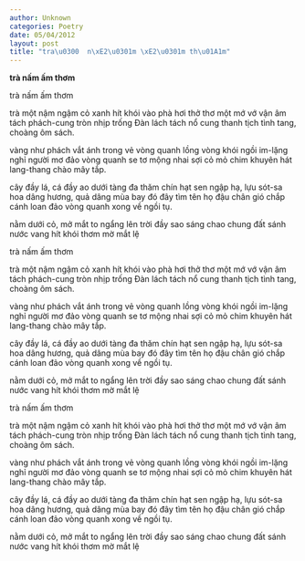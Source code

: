 ```yaml
---
author: Unknown
categories: Poetry
date: 05/04/2012
layout: post
title: "tra\u0300  n\xE2\u0301m \xE2\u0301m th\u01A1m"
---
```


**trà  nấm ấm thơm**

trà nấm ấm thơm


trà một nậm ngậm cỏ xanh
hít khói vào phà hơi thở
thơ một mớ vớ vận âm
tách phách-cung tròn nhịp trống
Đàn lách tách nổ cung thanh
tịch tình tang, choàng ôm sách.

vàng như phách vắt ánh trong
vẻ vòng quanh lồng vòng khói
ngồi im-lặng nghỉ người mơ
đảo vòng quanh se tơ mộng
nhai sợi cỏ mỏ chim khuyên
hát lang-thang chào mây tắp.

cây đầy lá, cá đầy ao
dưới tàng đa thăm chín hạt
sen ngập hạ, lựu sót-sa
hoa dâng hương, quả dâng mùa
bay đó đây tìm tên họ
đậu chân gió chắp cánh loan
đảo vòng quanh xong về ngồi tụ.

nằm dưới cỏ, mở mắt to
ngẩng lên trời đầy sao sáng
chao chung đất sánh nước vang
hít khói thơm mờ mắt lệ

trà nấm ấm thơm


trà một nậm ngậm cỏ xanh
hít khói vào phà hơi thở
thơ một mớ vớ vận âm
tách phách-cung tròn nhịp trống
Đàn lách tách nổ cung thanh
tịch tình tang, choàng ôm sách.

vàng như phách vắt ánh trong
vẻ vòng quanh lồng vòng khói
ngồi im-lặng nghỉ người mơ
đảo vòng quanh se tơ mộng
nhai sợi cỏ mỏ chim khuyên
hát lang-thang chào mây tắp.

cây đầy lá, cá đầy ao
dưới tàng đa thăm chín hạt
sen ngập hạ, lựu sót-sa
hoa dâng hương, quả dâng mùa
bay đó đây tìm tên họ
đậu chân gió chắp cánh loan
đảo vòng quanh xong về ngồi tụ.

nằm dưới cỏ, mở mắt to
ngẩng lên trời đầy sao sáng
chao chung đất sánh nước vang
hít khói thơm mờ mắt lệ

trà nấm ấm thơm


trà một nậm ngậm cỏ xanh
hít khói vào phà hơi thở
thơ một mớ vớ vận âm
tách phách-cung tròn nhịp trống
Đàn lách tách nổ cung thanh
tịch tình tang, choàng ôm sách.

vàng như phách vắt ánh trong
vẻ vòng quanh lồng vòng khói
ngồi im-lặng nghỉ người mơ
đảo vòng quanh se tơ mộng
nhai sợi cỏ mỏ chim khuyên
hát lang-thang chào mây tắp.

cây đầy lá, cá đầy ao
dưới tàng đa thăm chín hạt
sen ngập hạ, lựu sót-sa
hoa dâng hương, quả dâng mùa
bay đó đây tìm tên họ
đậu chân gió chắp cánh loan
đảo vòng quanh xong về ngồi tụ.

nằm dưới cỏ, mở mắt to
ngẩng lên trời đầy sao sáng
chao chung đất sánh nước vang
hít khói thơm mờ mắt lệ
